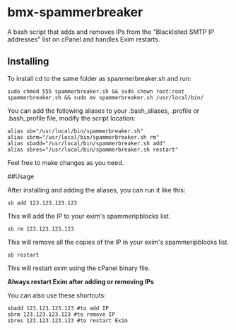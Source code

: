# bmx-spammerbreaker
A bash script that adds and removes IPs from the "Blacklisted SMTP IP addresses" list on cPanel and handles Exim restarts.

## Installing

To install cd to the same folder as spammerbreaker.sh and run:

```
sudo chmod 555 spammerbreaker.sh && sudo chown root:root spammerbreaker.sh && sudo mv spammerbreaker.sh /usr/local/bin/ 
```

You can add the following aliases to your .bash_aliases, .profile or .bash_profile file, modify the script location:

```
alias sb="/usr/local/bin/spammerbreaker.sh"
alias sbrm="/usr/local/bin/spammerbreaker.sh rm"
alias sbadd="/usr/local/bin/spammerbreaker.sh add"
alias sbres="/usr/local/bin/spammerbreaker.sh restart"
```

Feel free to make changes as you need.


##Usage

After installing and adding the aliases, you can run it like this:

```
sb add 123.123.123.123
```
This will add the IP to your exim's spammeripblocks list. 

```
sb rm 123.123.123.123
```
This will remove all the copies of the IP in your exim's spammeripblocks list. 

```
sb restart
```
This will restart exim using the cPanel binary file.

**Always restart Exim after adding or removing IPs**

You can also use these shortcuts:

```
sbadd 123.123.123.123 #to add IP
sbrm 123.123.123.123 #to remove IP
sbres 123.123.123.123 #to restart Exim
```
